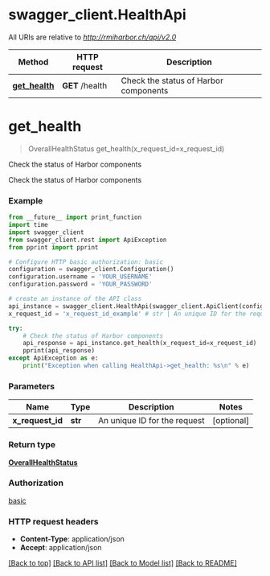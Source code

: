 # swagger_client.HealthApi

All URIs are relative to *http://rmiharbor.ch/api/v2.0*

Method | HTTP request | Description
------------- | ------------- | -------------
[**get_health**](HealthApi.md#get_health) | **GET** /health | Check the status of Harbor components


# **get_health**
> OverallHealthStatus get_health(x_request_id=x_request_id)

Check the status of Harbor components

Check the status of Harbor components

### Example
```python
from __future__ import print_function
import time
import swagger_client
from swagger_client.rest import ApiException
from pprint import pprint

# Configure HTTP basic authorization: basic
configuration = swagger_client.Configuration()
configuration.username = 'YOUR_USERNAME'
configuration.password = 'YOUR_PASSWORD'

# create an instance of the API class
api_instance = swagger_client.HealthApi(swagger_client.ApiClient(configuration))
x_request_id = 'x_request_id_example' # str | An unique ID for the request (optional)

try:
    # Check the status of Harbor components
    api_response = api_instance.get_health(x_request_id=x_request_id)
    pprint(api_response)
except ApiException as e:
    print("Exception when calling HealthApi->get_health: %s\n" % e)
```

### Parameters

Name | Type | Description  | Notes
------------- | ------------- | ------------- | -------------
 **x_request_id** | **str**| An unique ID for the request | [optional] 

### Return type

[**OverallHealthStatus**](OverallHealthStatus.md)

### Authorization

[basic](../README.md#basic)

### HTTP request headers

 - **Content-Type**: application/json
 - **Accept**: application/json

[[Back to top]](#) [[Back to API list]](../README.md#documentation-for-api-endpoints) [[Back to Model list]](../README.md#documentation-for-models) [[Back to README]](../README.md)

